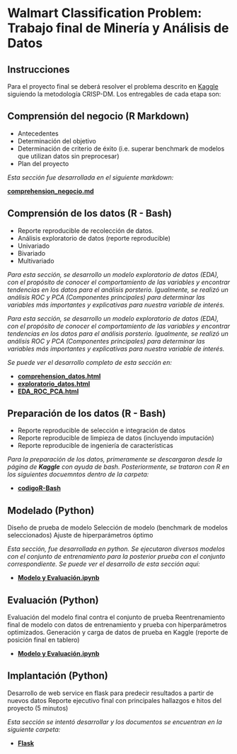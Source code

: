 # Walmart Classification Problem: Trabajo final de Minería y Análisis de Datos

## Instrucciones
Para el proyecto final se deberá resolver el problema descrito en [Kaggle](https://www.kaggle.com/c/walmart-recruiting-trip-type-classification/data) siguiendo la metodología CRISP-DM. Los entregables de cada etapa son:

## Comprensión del negocio (R Markdown)  

+ Antecedentes
+ Determinación del objetivo
+ Determinación de criterio de éxito (i.e. superar benchmark de modelos que utilizan datos sin preprocesar)
+ Plan del proyecto

_Esta sección fue desarrollada en el siguiente markdown:_

**[comprehension_negocio.md](https://github.com/valencig/final-mineria/blob/master/comprehension_negocio.md)**

## Comprensión de los datos (R - Bash)  

+ Reporte reproducible de recolección de datos.
+ Análisis exploratorio de datos (reporte reproducible)
+ Univariado
+ Bivariado
+ Multivariado

_Para esta sección, se desarrollo un modelo exploratorio de datos (EDA), con el propósito de conocer el comportamiento de las variables y encontrar tendencias en los datos para el análisis porsterio._ _Igualmente, se realizó un análisis ROC y PCA (Componentes principales) para determinar las variables más importantes y explicativas para nuestra variable de interés._


_Para esta sección, se desarrollo un modelo exploratorio de datos (EDA), con el propósito de conocer el comportamiento de las variables y encontrar tendencias en los datos para el análisis porsterio._ _Igualmente, se realizó un análisis ROC y PCA (Componentes principales) para determinar las variables más importantes y explicativas para nuestra variable de interés._

_Se puede ver el desarrollo completo de esta sección en:_

+ **[comprehension_datos.html](https://github.com/valencig/final-mineria/blob/master/comprehension_datos.html)**
+ **[exploratorio_datos.html](https://github.com/valencig/final-mineria/blob/master/exploratorio_datos.html)**
+ **[EDA_ROC_PCA.html](https://github.com/valencig/final-mineria/blob/master/EDA_ROC_PCA.html)**

## Preparación de los datos (R - Bash) 

+ Reporte reproducible de selección e integración de datos
+ Reporte reproducible de limpieza de datos (incluyendo imputación)
+ Reporte reproducible de ingeniería de características

_Para la preparación de los datos, primeramente se descargaron desde la página de **Kaggle** con ayuda de bash. Posteriormente, se trataron con R en los siguientes docuemntos dentro de la carpeta:_

+ **[codigoR-Bash](https://github.com/valencig/final-mineria/tree/master/codigoR-Bash)**


## Modelado (Python)  
Diseño de prueba de modelo
Selección de modelo (benchmark de modelos seleccionados)
Ajuste de hiperparámetros óptimo

_Esta sección, fue desarrollada en python. Se ejecutaron diversos modelos con el conjunto de entrenamiento para la posterior prueba con el conjunto correspondiente. Se puede ver el desarrollo de esta sección aquí:_

+ **[Modelo y Evaluación.ipynb](https://github.com/valencig/final-mineria/blob/master/4-5.%20Modelo%20y%20Evaluaci%C3%B3n.ipynb)**

## Evaluación (Python)  
Evaluación del modelo final contra el conjunto de prueba
Reentrenamiento final de modelo con datos de entrenamiento y prueba con hiperparámetros optimizados.
Generación y carga de datos de prueba en Kaggle (reporte de posición final en tablero)

+ **[Modelo y Evaluación.ipynb](https://github.com/valencig/final-mineria/blob/master/4-5.%20Modelo%20y%20Evaluaci%C3%B3n.ipynb)**

## Implantación (Python)  
Desarrollo de web service en flask para predecir resultados a partir de nuevos datos
Reporte ejecutivo final con principales hallazgos e hitos del proyecto (5 minutos)

_Esta sección se intentó desarrollar y los documentos se encuentran en la siguiente carpeta:_

+ **[Flask](https://github.com/valencig/final-mineria/tree/master/flask)**


